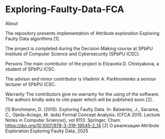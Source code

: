 # Exploring-Faulty-Data-FCA
About

The repository presents implementation of Attribute exploration Exploring Faulty Data algorithms [1].

The project is completed during the Decision Making course at SPbPU Institute of Computer Science and Cybersecurity (SPbPU ICSC).

Persons
The main contributor of the project is Elizaveta D. Chistyakova, a student of SPbPU ICSC.

The advisor and minor contributor is Vladimir A. Parkhomenko a seniour lecturer of SPbPU ICSC.


Warranty
The contributors give no warranty for the using of the software. The authors kindly asks to cite paper which will be published soon [2].


[1] Borchmann, D. (2015). Exploring Faulty Data. In: Baixeries, J., Sacarea, C., Ojeda-Aciego, M. (eds) Formal Concept Analysis. ICFCA 2015. Lecture Notes in Computer Science(), vol 9113. Springer, Cham. https://doi.org/10.1007/978-3-319-19545-2_14
[2] О реализации Attribute Exploration Exploring Faulty Data, 2025
